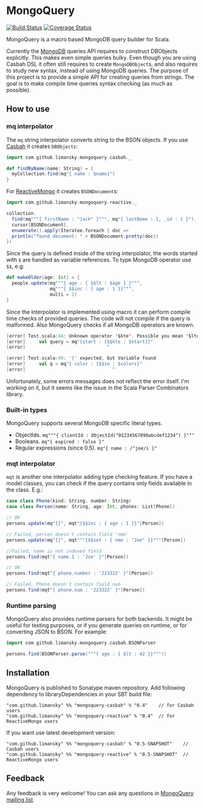 MongoQuery
==========

[![Build Status](https://travis-ci.org/limansky/mongoquery.svg?branch=master)](https://travis-ci.org/limansky/mongoquery)
[![Coverage Status](https://coveralls.io/repos/github/limansky/mongoquery/badge.svg?branch=master)](https://coveralls.io/github/limansky/mongoquery?branch=master)

MongoQuery is a macro based MongoDB query builder for Scala.

Currently the [MongoDB][] queries API requires to construct DBObjects explicitly.
This makes even simple queries bulky.  Even though you are using Casbah DSL
it often still requires to create `MongoDBObject`s, and also requires to
study new syntax, instead of using MongoDB queries.  The purpose of this
project is to provide a simple API for creating queries from strings.  The
goal is to make compile time queries syntax checking (as much as possible).

How to use
----------

### mq interpolator ###

The `mq` string interpolator converts string to the BSON objects. If you use
[Casbah][] it creates `DBObjects`:

```Scala
import com.github.limansky.mongoquery.casbah._

def findByName(name: String) = {
  myCollection.find(mq"{ name : $name}")
}

```

For [ReactiveMongo][] it creates `BSONDocument`s:

```Scala
import com.github.limansky.mongoquery.reactive._

collection.
  find(mq"""{ firstName : "Jack" }""", mq"{ lastName : 1, _id : 1 }").
  cursor[BSONDocument].
  enumerate().apply(Iteratee.foreach { doc =>
  println("found document: " + BSONDocument.pretty(doc))
})
```

Since the query is defined inside of the string interpolator, the words started
with `$` are handled as variable references.  To type MongoDB operator use `$$`, e.g:

```Scala
def makeOlder(age: Int) = {
  people.update(mq"""{ age : { $$lt : $age } }""",
                mq"""{ $$inc : { age : 1 }}""",
                multi = 1)
}
```

Since the interpolator is implemented using macro it can perform compile time checks
of provided queries. The code will not compile if the query is malformed.  Also
MongoQuery checks if all MongoDB operators are known.

```Scala
[error] Test.scala:44: Unknown operator '$kte'. Possible you mean '$lte'
[error]     val query = mq"{start : {$$kte : $start}}"
[error]                              ^

[error] Test.scala:49: '{' expected, but Variable found
[error]     val q = mq"{ color : {$$in : $colors}"
[error]                                ^
```

Unfortunately, some errors messages does not reflect the error itself.  I'm working
on it, but it seems like the issue in the Scala Parser Combinators library.

### Built-in types ###

MongoQuery supports several MongoDB specific literal types.

 - ObjectIds. `mq"""{ clientId : ObjectId("01234567890abcdef1234") }"""`
 - Booleans. `mq"{ expired : false }"`
 - Regular expressions (since 0.5). `mq"{ name : /^joe/i }"`

### mqt interpolator ###

`mqt` is another one interpolator adding type checking feature.  If you have a model
classes, you can check if the query contains only fields available in the class. E.g.:

```Scala
case class Phone(kind: String, number: String)
case class Person(name: String, age: Int, phones: List[Phone])

// OK
persons.update(mq"{}", mqt"{$$inc : { age : 1 }}"[Person])

// Failed, person doesn't contain field 'nme'
persons.update(mq"{}", mqt"""{$$set : { nme : "Joe" }}"""[Person])

//Failed, name is not indexed field
persons.find(mqt"{ name.1 : 'Joe' }"[Person])

// OK
persons.find(mqt"{ phone.number : '223322' }"[Person])

// Failed, Phone doesn't contain field num
persons.find(mqt"{ phone.num : '223322' }"[Person])
```

### Runtime parsing ###

MongoQuery also provides runtime parsers for both backends. It might be useful for
testing purposes, or if you generate queries on runtime, or for converting JSON to
BSON.  For example:

```Scala
import com.github.limansky.mongoquery.casbah.BSONParser

persons.find(BSONParser.parse("""{ age : { $lt : 42 }}"""))
```

Installation
------------

MongoQuery is published to Sonatype maven repository.  Add following dependency to
libraryDependencies in your SBT build file:

```
"com.github.limansky" %% "mongoquery-casbah" % "0.4"    // for Casbah users
"com.github.limansky" %% "mongoquery-reactive" % "0.4"  // for ReactiveMongo users
```

If you want use latest development version:

```
"com.github.limansky" %% "mongoquery-casbah" % "0.5-SNAPSHOT"    // Casbah users
"com.github.limansky" %% "mongoquery-reactive" % "0.5-SNAPSHOT"  // ReactiveMongo users
```

Feedback
--------

Any feedback is very welcome!  You can ask any questions in [MongoQuery mailing list][maillist].

[MongoDB]: http://www.mongodb.org/
[Casbah]: https://github.com/mongodb/casbah
[ReactiveMongo]: http://reactivemongo.org/
[maillist]: https://groups.google.com/forum/#!forum/mongoquery-users
